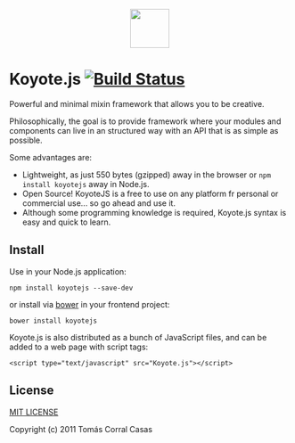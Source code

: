 <p align="center"><a href="#" target="_blank"><img width="70"src="https://raw.githubusercontent.com/fer/Koyote.js/website/imgs/koyote.png"></a></p>

# Koyote.js [![Build Status](https://drone.io/github.com/fer/koyote.js/status.png)](https://drone.io/github.com/fer/koyote.js/latest)

Powerful and minimal mixin framework that allows you to be creative.

Philosophically, the goal is to provide framework where your modules and components can live in an structured way with an API that is as simple as possible.

Some advantages are:

- Lightweight, as just 550 bytes (gzipped) away in the browser or ```npm install koyotejs``` away in Node.js.
- Open Source! KoyoteJS is a free to use on any platform fr personal or commercial use... so go ahead and use it.
- Although some programming knowledge is required, Koyote.js syntax is easy and quick to learn.

## Install

Use in your Node.js application:

```
npm install koyotejs --save-dev
```

or install via [bower](http://bower.io/) in your frontend project:

```
bower install koyotejs
```

Koyote.js is also distributed as a bunch of JavaScript files, and can be added to a web page with script tags: 

```
<script type="text/javascript" src="Koyote.js"></script>
```

<!--

```
<script type="text/javascript" src="Bus.js"></script>
<script type="text/javascript" src="Component.js"></script>
<script type="text/javascript" src="Widget.js"></script>
```

## Learn: build a todo app with Koyote.js

Following the steps below you will see how to create a to-do list using a composite and widget pattern.

##### Create DOM element

We will need a DOM element to attach functionality to: 

```
<form id="todo-form"></form>
```

-->

## License

[MIT LICENSE](http://opensource.org/licenses/MIT)

Copyright (c) 2011 Tomás Corral Casas